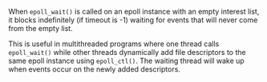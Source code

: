 When `epoll_wait()` is called on an epoll instance with an empty interest list, it blocks indefinitely (if timeout is -1) waiting for events that will never come from the empty list.

This is useful in multithreaded programs where one thread calls `epoll_wait()` while other threads dynamically add file descriptors to the same epoll instance using `epoll_ctl()`. The waiting thread will wake up when events occur on the newly added descriptors.

